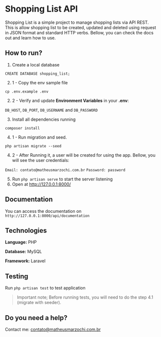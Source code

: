 # Shopping List API
Shopping List is a simple project to manage shopping lists via API REST.
This is allow shopping list to be created, updated and deleted using request in JSON format and standard HTTP verbs.
Bellow, you can check the docs out and learn how to use.

## How to run?
1. Create a local database
```
CREATE DATABASE shopping_list;
```
2. 1 - Copy the env sample file
```
cp .env.example .env
```
2. 2 - Verify and update **Environment Variables** in your **.env**: 

`DB_HOST`, `DB_PORT`, `DB_USERNAME` and `DB_PASSWORD`

3. Install all dependencies running
```
composer install
```
4. 1 - Run migration and seed.
```
php artisan migrate --seed
```
4. 2 - After Running it, a user will be created for using the app. Bellow, you will see the user credentials:

`Email: contato@matheusmarzochi.com.br`
`Password: password`

5. Run `php artisan serve` to start the server listening
6. Open at http://127.0.0.1:8000/


## Documentation
You can access the documentation on `http://127.0.0.1:8000/api/documentation`

## Technologies
**Language:** PHP

**Database:** MySQL

**Framework:** Laravel

## Testing
Run `php artisan test` to test application
> Important note; Before running tests, you will need to do the step 4.1 (migrate with seeder).

## Do you need a help?
Contact me: contato@matheusmarzochi.com.br